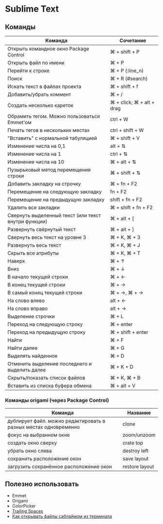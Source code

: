 # Sublime Text

## Команды

Команда | Сочетание
------- | ---------
Открыть командное окно Package Control | ⌘ + shift + P
Открыть файл по имени | ⌘ + P
Перейти к строке | ⌘ + P (:line_n)
Поиск | ⌘ + R (#search)
Искать текст в файлах проекта | ⌘ + shift + f
Добавить/убрать коммент | ⌘ + /
Создать несколько кареток | ⌘ + click; ⌘ + alt + drag
Обрамить тегом. Можно пользоваться Emmet'ом | ctrl + W
Печать тегов в нескольких местах | ctrl + shift + W
"Вставить" с нормальной табуляцией | ⌘ + shift + V
Изменение числа на 0,1 | alt + ⇅
Изменение числа на  1 | ctrl + ⇅
Изменение числа на  10 | ⌘ + alt + ⇅
Пузырьковый метод перемещения строки | ⌘ + shift + ⇅
Добавить закладку на строчку | ⌘ + fn + F2
Перемещение на следующую закладку | fn + F2
Перемещение на предыдущую закладку | shift + fn + F2
Удалить все закладки | ⌘ + shift + fn + F2
Свернуть выделенный текст (или текст внутри функции) | ⌘ + alt + [
Развернуть свёрнутый текст | ⌘ + alt + ]
Свернуть весь текст на уровне 3 | ⌘ + K, ⌘ + 3
Развернуть весь текст | ⌘ + K, ⌘ + J
Скрыть все атрибуты | ⌘ + K, ⌘ + T
Наверх | ⌘ + ↑
Вниз | ⌘ + ↓
В начало текущей строки | ⌘ + ←
В конец текущей строки | ⌘ + →
В самый конец текущей строки | ⌘ + →, ⌘ + →
На слово влево | alt + ←
На слово вправо | alt + →
Выделение строчки | ⌘ + L
Переход на следующую строку | ⌘ + enter
Переход на предыдущую строку | ⌘ + shift + enter
Найти | ⌘ + F
Найти далее | ⌘ + G
Выделять найденное | ⌘ + D
Отменить выделение последнего и выделить далее | ⌘ + K + D
Скрыть/показать список файлов | ⌘ + K, ⌘ + B
Вставить из списка буфера обмена | ⌘ + alt + V

### Команды origami (через Package Control)

Команда | Название
------- | --------
дублирует файл. можно редактировать в разных местах одновременно | clone
фокус на выбранном окне | zoom/unzoom
создать окно сверху | crate top
убрать окно слева | destroy left
сохранить расположение окон | save layout
загрузить сохранённое расположение окон | restore layout


## Полезно использовать
- Emmet
- Origami
- ColorPicker
- [Trailing Spaces](https://github.com/SublimeText/TrailingSpaces)
- [Как открывать файлы саблаймом из терминала](http://stackoverflow.com/questions/16199581/opening-sublime-text-on-command-line-as-subl-on-mac-os)